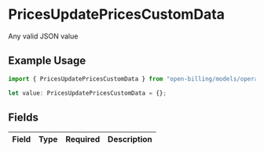 # PricesUpdatePricesCustomData

Any valid JSON value

## Example Usage

```typescript
import { PricesUpdatePricesCustomData } from "open-billing/models/operations";

let value: PricesUpdatePricesCustomData = {};
```

## Fields

| Field       | Type        | Required    | Description |
| ----------- | ----------- | ----------- | ----------- |